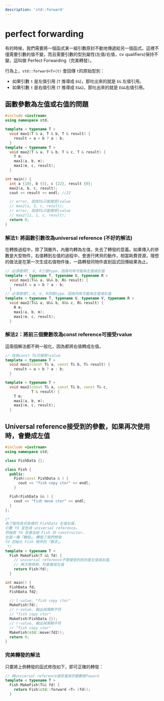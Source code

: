 ```yaml
---
description: 'std::forward'
---
```


# perfect forwarding

有的時候，我們需要將一個函式某一組引數原封不動地傳遞給另一個函式。這裡不僅需要引數的值不變，而且需要引數的型別屬性\(左值/右值，cv qualifiers\)保持不變，這叫做 Perfect Forwarding（完美轉發）。

行為上，`std::forward<T>(t)` 會回傳`t`的原始型別：

* 如果引數 `t` 是左值引用 \(`T` 推導成 `E&`\)，那吐出來的就是 `E&` 左值引用。
* 如果引數 `t` 是右值引用 \(`T` 推導成 `E&&`\)，那吐出來的就是 `E&&`右值引用。

## 函數參數為左值或右值的問題

```cpp
#include <iostream>
using namespace std;

template < typename T >
  void max1(T & a, T & b, T & result) {
    result = a > b ? a : b;
  }
template < typename T >
  void max2(T & a, T & b, T & c, T & result) {
    T m;
    max1(a, b, m);
    max1(m, c, result);
  }

int main() {
  int a {10}, b {5}, c {22}, result {0};
  max2(a, b, c, result);
  cout << result << endl; //22

  // error, 因為T&只能接受lvalue
  // max2(a, 3, c, result);
  // error, 因為T&只能接受lvalue
  // max2(11, 1, c, result);
  return 0;
}
```

### 解法1: 將函數引數改為universal reference \(不好的解法\)

在轉換過程中，除了頂層外，內層均轉為左值，失去了轉發的意義。如果傳入的參數是大型物件，右值轉到左值的過程中，會進行拷貝的動作，相當耗費資源，理想的做法是在第一次生成右值物件後，一路轉發同物件直到函式回傳結果為止。

```cpp
// 必須使用T, U, R三個type，因為均有可能為左值或右值
template < typename T, typename U, typename R >
  void max1(T&& a, U&& b, R& result) {
    result = a > b ? a : b;
  }
// 必須使用T, U, V, R四個type，因為均有可能為左值或右值
template < typename T, typename U, typename V, typename R >
  void max2(T&& a, U&& b, V&& c, R& result) {
    R m;
    max1(a, b, m);
    max1(m, c, result);
  }
```

### 解法2：將前三個變數改為const reference可接受rvalue

這兩個解法都不夠一般化，因為都將右值轉成左值。

```cpp
// 改為const T&可接受rvalue
template < typename T >
  void max1(const T& a, const T& b, T& result) {
    result = a > b ? a : b;
  }

template < typename T >
  void max2(const T& a, const T& b, const T& c, 
            T & result) {
    T m;
    max1(a, b, m);
    max1(m, c, result);
  }
```

## Universal reference接受到的參數，如果再次使用時，會變成左值

```cpp
#include <iostream>
using namespace std;

class FishData {};

class Fish {
  public:
    Fish(const FishData & ) {
      cout << "fish copy ctor" << endl;
    }

  Fish(FishData && ) {
    cout << "fish move ctor" << endl;
  }
};

/*
為了能吃各式各樣的 FishData 左值右值，
引數 fd 宣告成 universal reference。
然後把 fd 丟進去給 Fish 的 constructor，
也是一種「轉發」，轉發了我們想用 
fd 初始化 Fish 物件的「需求」。
 */
template < typename T >
  Fish MakeFish(T && fd) {
    // universal reference不管接受的到的是左值或右值,
    // 再次使用時，均會變成左值
    return Fish(fd);
  }

int main() {
  FishData fd;
  FishData fd2;

  // l-value, "fish copy ctor"
  MakeFish(fd); 
  // r-value, 輸出與預期不符
  // "fish copy ctor" 
  MakeFish(FishData {}); 
  // r-value, 輸出與預期不符
  // "fish copy ctor"
  MakeFish(std::move(fd2)); 
  return 0;
}
```

### 完美轉發的解法

只要將上例轉發的函式修改如下，即可正確的轉發：

```cpp
// 將universal reference接受進來的變數做foward
template < typename T >
  Fish MakeFish(T&& fd) {
    return Fish(std::forward <T> (fd));
  }
```



